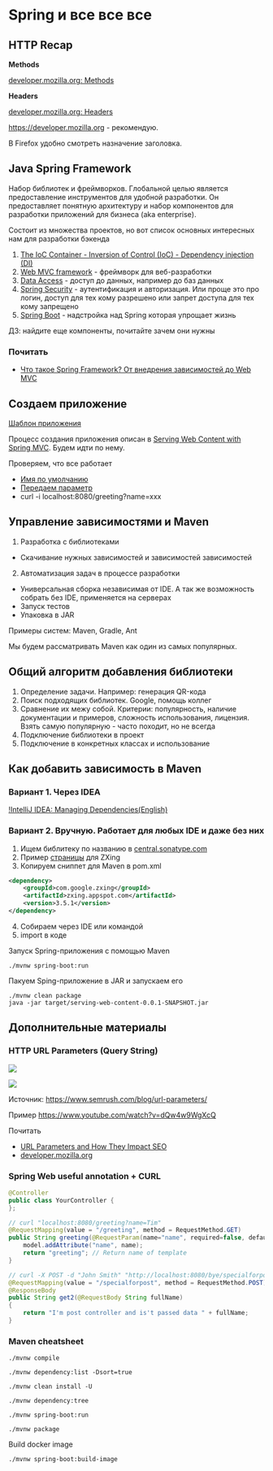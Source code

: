 Spring и все все все
====================

## HTTP Recap

**Methods**

[developer.mozilla.org: Methods](https://developer.mozilla.org/en-US/docs/Web/HTTP/Methods)

**Headers**

[developer.mozilla.org: Headers](https://developer.mozilla.org/en-US/docs/Web/HTTP/Headers)

https://developer.mozilla.org - рекомендую.

В Firefox удобно смотреть назначение заголовка.

## Java Spring Framework

Набор библиотек и фреймворков. Глобальной целью является предоставление инструментов для удобной разработки.
Он предоставляет понятную архитектуру и набор компонентов для разработки приложений для бизнеса
(aka enterprise).

Состоит из множества проектов, но вот список основных интересных нам для разработки бэкенда

1. [The IoC Container - Inversion of Control (IoC) - Dependency injection (DI)](https://docs.spring.io/spring-framework/docs/3.2.x/spring-framework-reference/html/beans.html)
2. [Web MVC framework](https://docs.spring.io/spring-framework/docs/3.2.x/spring-framework-reference/html/mvc.html) - фреймворк для веб-разработки
3. [Data Access](https://docs.spring.io/spring-framework/docs/current/reference/html/data-access.html) - доступ до данных, например до баз данных
4. [Spring Security](https://docs.spring.io/spring-security/reference/index.html) - аутентификация и авторизация. Или проще это про логин, доступ для тех кому разрешено или запрет доступа для тех кому запрещено
5. [Spring Boot](https://spring.io/projects/spring-boot) - надстройка над Spring которая упрощает жизнь

ДЗ: найдите еще компоненты, почитайте зачем они нужны

### Почитать 

- [Что такое Spring Framework? От внедрения зависимостей до Web MVC](https://habr.com/ru/articles/490586/)

## Создаем приложение

[Шаблон приложения](https://start.spring.io/#!type=maven-project&language=java&platformVersion=3.1.0-SNAPSHOT&packaging=jar&jvmVersion=17&groupId=com.example&artifactId=serving-web-content&name=serving-web-content&description=Demo%20project%20for%20Spring%20Boot&packageName=com.example.serving-web-content&dependencies=web,thymeleaf,devtools)

Процесс создания приложения описан в
[Serving Web Content with Spring MVC](https://spring.io/guides/gs/serving-web-content/).
Будем идти по нему.

Проверяем, что все работает

- [Имя по умолчанию](http://localhost:8080/greeting)
- [Передаем параметр](http://localhost:8080/greeting?name=Homer)
- curl -i localhost:8080/greeting?name=xxx

## Управление зависимостями и Maven

1. Разработка с библиотеками
  - Скачивание нужных зависимостей и зависимостей зависимостей
2. Автоматизация задач в процессе разработки
  - Универсальная сборка независимая от IDE. А так же возможность собрать без IDE, применяется на серверах
  - Запуск тестов
  - Упаковка в JAR

Примеры систем: Maven, Gradle, Ant

Мы будем рассматривать Maven как один из самых популярных.

## Общий алгоритм добавления библиотеки

1. Определение задачи. Например: генерация QR-кода
2. Поиск подходящих библиотек. Google, помощь коллег
3. Сравнение их межу собой. Критерии: популярность, наличие документации и примеров, сложность использования,
   лицензия. Взять самую популярную - часто походит, но не всегда
4. Подключение библиотеки в проект
5. Подключение в конкретных классах и использование

## Как добавить зависимость в Maven

### Вариант 1. Через IDEA

[!IntelliJ IDEA: Managing Dependencies(English)](https://www.youtube.com/watch?v=nqb9yAecM9Y)

### Вариант 2. Вручную. Работает для любых IDE и даже без них

1. Ищем библитеку по названию в [central.sonatype.com](https://central.sonatype.com/)
2. Пример [страницы](https://central.sonatype.com/artifact/com.google.zxing/zxing.appspot.com/3.5.1) для ZXing
3. Копируем сниппет для Maven в pom.xml

```xml
<dependency>
    <groupId>com.google.zxing</groupId>
    <artifactId>zxing.appspot.com</artifactId>
    <version>3.5.1</version>
</dependency>
```

4. Собираем через IDE или командой
5. import в коде


Запуск Spring-приложения с помощью Maven

```
./mvnw spring-boot:run
```

Пакуем Sping-приложение в JAR и запускаем его

```
./mvnw clean package
java -jar target/serving-web-content-0.0.1-SNAPSHOT.jar
```
## Дополнительные материалы

### HTTP URL Parameters (Query String)

![](https://static.semrush.com/blog/uploads/media/5a/20/5a20dd9a3859e973f5a378a1d6f96a9f/Graphic%201.webp)

![](https://static.semrush.com/blog/uploads/media/00/6e/006eebc38b54220916caecfc80fed202/Guide-to-URL-Parameters-2.webp)

Источник: https://www.semrush.com/blog/url-parameters/ 

Пример https://www.youtube.com/watch?v=dQw4w9WgXcQ

Почитать

- [URL Parameters and How They Impact SEO](https://www.semrush.com/blog/url-parameters/)
- [developer.mozilla.org](https://developer.mozilla.org/en-US/docs/Learn/Common_questions/Web_mechanics/What_is_a_URL#parameters)

### Spring Web useful annotation + CURL

```java
@Controller
public class YourController {
};
```

```java
// curl "localhost:8080/greeting?name=Tim"
@RequestMapping(value = "/greeting", method = RequestMethod.GET)
public String greeting(@RequestParam(name="name", required=false, defaultValue="World") String name, Model model) {
    model.addAttribute("name", name);
    return "greeting"; // Return name of template
}
```

```java
// curl -X POST -d "John Smith" "http://localhost:8080/bye/specialforpost"
@RequestMapping(value = "/specialforpost", method = RequestMethod.POST)
@ResponseBody
public String get2(@RequestBody String fullName)
{
    return "I'm post controller and is't passed data " + fullName;
}
```

### Maven cheatsheet

```
./mvnw compile
```

```
./mvnw dependency:list -Dsort=true
```

```
./mvnw clean install -U
```

```
./mvnw dependency:tree
```

```
./mvnw spring-boot:run
```

```
./mvnw package
```

Build docker image

```
./mvnw spring-boot:build-image
```


